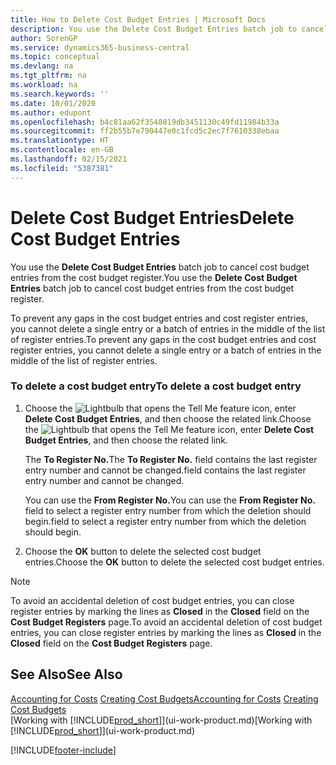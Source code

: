 ```yaml
---
title: How to Delete Cost Budget Entries | Microsoft Docs
description: You use the Delete Cost Budget Entries batch job to cancel cost budget entries from the cost budget register.
author: SorenGP
ms.service: dynamics365-business-central
ms.topic: conceptual
ms.devlang: na
ms.tgt_pltfrm: na
ms.workload: na
ms.search.keywords: ''
ms.date: 10/01/2020
ms.author: edupont
ms.openlocfilehash: b4c81aa62f3548819db3451130c49fd11984b33a
ms.sourcegitcommit: ff2b55b7e790447e0c1fcd5c2ec7f7610338ebaa
ms.translationtype: HT
ms.contentlocale: en-GB
ms.lasthandoff: 02/15/2021
ms.locfileid: "5387381"
---
```

# <a name="delete-cost-budget-entries"></a><span data-ttu-id="e4fd5-103">Delete Cost Budget Entries</span><span class="sxs-lookup"><span data-stu-id="e4fd5-103">Delete Cost Budget Entries</span></span>
<span data-ttu-id="e4fd5-104">You use the **Delete Cost Budget Entries** batch job to cancel cost budget entries from the cost budget register.</span><span class="sxs-lookup"><span data-stu-id="e4fd5-104">You use the **Delete Cost Budget Entries** batch job to cancel cost budget entries from the cost budget register.</span></span>  

<span data-ttu-id="e4fd5-105">To prevent any gaps in the cost budget entries and cost register entries, you cannot delete a single entry or a batch of entries in the middle of the list of register entries.</span><span class="sxs-lookup"><span data-stu-id="e4fd5-105">To prevent any gaps in the cost budget entries and cost register entries, you cannot delete a single entry or a batch of entries in the middle of the list of register entries.</span></span>  

### <a name="to-delete-a-cost-budget-entry"></a><span data-ttu-id="e4fd5-106">To delete a cost budget entry</span><span class="sxs-lookup"><span data-stu-id="e4fd5-106">To delete a cost budget entry</span></span>  

1.  <span data-ttu-id="e4fd5-107">Choose the ![Lightbulb that opens the Tell Me feature](media/ui-search/search_small.png "Tell me what you want to do") icon, enter **Delete Cost Budget Entries**, and then choose the related link.</span><span class="sxs-lookup"><span data-stu-id="e4fd5-107">Choose the ![Lightbulb that opens the Tell Me feature](media/ui-search/search_small.png "Tell me what you want to do") icon, enter **Delete Cost Budget Entries**, and then choose the related link.</span></span>  

    <span data-ttu-id="e4fd5-108">The **To Register No.**</span><span class="sxs-lookup"><span data-stu-id="e4fd5-108">The **To Register No.**</span></span> <span data-ttu-id="e4fd5-109">field contains the last register entry number and cannot be changed.</span><span class="sxs-lookup"><span data-stu-id="e4fd5-109">field contains the last register entry number and cannot be changed.</span></span>  

    <span data-ttu-id="e4fd5-110">You can use the **From Register No.**</span><span class="sxs-lookup"><span data-stu-id="e4fd5-110">You can use the **From Register No.**</span></span> <span data-ttu-id="e4fd5-111">field to select a register entry number from which the deletion should begin.</span><span class="sxs-lookup"><span data-stu-id="e4fd5-111">field to select a register entry number from which the deletion should begin.</span></span>  
2.  <span data-ttu-id="e4fd5-112">Choose the **OK** button to delete the selected cost budget entries.</span><span class="sxs-lookup"><span data-stu-id="e4fd5-112">Choose the **OK** button to delete the selected cost budget entries.</span></span>  

> [!NOTE]  
>  <span data-ttu-id="e4fd5-113">To avoid an accidental deletion of cost budget entries, you can close register entries by marking the lines as **Closed** in the **Closed** field on the **Cost Budget Registers** page.</span><span class="sxs-lookup"><span data-stu-id="e4fd5-113">To avoid an accidental deletion of cost budget entries, you can close register entries by marking the lines as **Closed** in the **Closed** field on the **Cost Budget Registers** page.</span></span>  

## <a name="see-also"></a><span data-ttu-id="e4fd5-114">See Also</span><span class="sxs-lookup"><span data-stu-id="e4fd5-114">See Also</span></span>  
<span data-ttu-id="e4fd5-115">[Accounting for Costs](finance-manage-cost-accounting.md)
[Creating Cost Budgets](finance-create-cost-budgets.md)</span><span class="sxs-lookup"><span data-stu-id="e4fd5-115">[Accounting for Costs](finance-manage-cost-accounting.md)
[Creating Cost Budgets](finance-create-cost-budgets.md)</span></span>  
<span data-ttu-id="e4fd5-116">[Working with [!INCLUDE[prod_short](includes/prod_short.md)]](ui-work-product.md)</span><span class="sxs-lookup"><span data-stu-id="e4fd5-116">[Working with [!INCLUDE[prod_short](includes/prod_short.md)]](ui-work-product.md)</span></span>


[!INCLUDE[footer-include](includes/footer-banner.md)]
